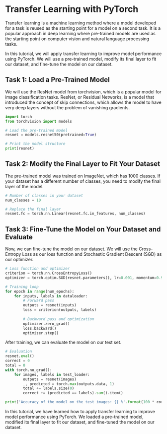 # Transfer Learning with PyTorch

Transfer learning is a machine learning method where a model developed for a task is reused as the starting point for a model on a second task. It is a popular approach in deep learning where pre-trained models are used as the starting point on computer vision and natural language processing tasks.

In this tutorial, we will apply transfer learning to improve model performance using PyTorch. We will use a pre-trained model, modify its final layer to fit our dataset, and fine-tune the model on our dataset.

## Task 1: Load a Pre-Trained Model

We will use the ResNet model from torchvision, which is a popular model for image classification tasks. ResNet, or Residual Networks, is a model that introduced the concept of skip connections, which allows the model to have very deep layers without the problem of vanishing gradients.

```python
import torch
from torchvision import models

# Load the pre-trained model
resnet = models.resnet50(pretrained=True)

# Print the model structure
print(resnet)
```

## Task 2: Modify the Final Layer to Fit Your Dataset

The pre-trained model was trained on ImageNet, which has 1000 classes. If your dataset has a different number of classes, you need to modify the final layer of the model.

```python
# Number of classes in your dataset
num_classes = 10

# Replace the final layer
resnet.fc = torch.nn.Linear(resnet.fc.in_features, num_classes)
```

## Task 3: Fine-Tune the Model on Your Dataset and Evaluate

Now, we can fine-tune the model on our dataset. We will use the Cross-Entropy Loss as our loss function and Stochastic Gradient Descent (SGD) as our optimizer.

```python
# Loss function and optimizer
criterion = torch.nn.CrossEntropyLoss()
optimizer = torch.optim.SGD(resnet.parameters(), lr=0.001, momentum=0.9)

# Training loop
for epoch in range(num_epochs):
    for inputs, labels in dataloader:
        # Forward pass
        outputs = resnet(inputs)
        loss = criterion(outputs, labels)
        
        # Backward pass and optimization
        optimizer.zero_grad()
        loss.backward()
        optimizer.step()
```

After training, we can evaluate the model on our test set.

```python
# Evaluation
resnet.eval()
correct = 0
total = 0
with torch.no_grad():
    for images, labels in test_loader:
        outputs = resnet(images)
        _, predicted = torch.max(outputs.data, 1)
        total += labels.size(0)
        correct += (predicted == labels).sum().item()

print('Accuracy of the model on the test images: {} %'.format(100 * correct / total))
```

In this tutorial, we have learned how to apply transfer learning to improve model performance using PyTorch. We loaded a pre-trained model, modified its final layer to fit our dataset, and fine-tuned the model on our dataset.